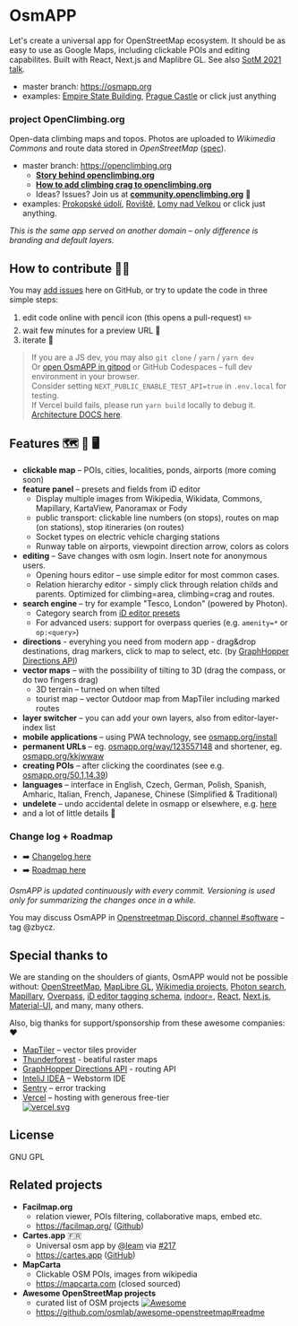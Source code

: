 # OsmAPP

Let's create a universal app for OpenStreetMap ecosystem.
It should be as easy to use as Google Maps, including clickable POIs and editing capabilites.
Built with React, Next.js and Maplibre GL.
See also [SotM 2021 talk](https://github.com/zbycz/osmapp-talk).

- master branch: https://osmapp.org
- examples: [Empire State Building](https://osmapp.org/way/34633854#17.00/40.7483/-73.9864), [Prague Castle](https://osmapp.org/relation/3312247#17.00/50.0900/14.4000) or click just anything

### project OpenClimbing.org

Open-data climbing maps and topos. Photos are uploaded to _Wikimedia Commons_ and route data stored in _OpenStreetMap_ ([spec](https://wiki.openstreetmap.org/wiki/Key:wikimedia_commons:path)).

- master branch: https://openclimbing.org
  - **[Story behind openclimbing.org](https://medium.com/@jvaclavik/story-behind-openclimbing-org-ab448939c6ac)**
  - **[How to add climbing crag to openclimbing.org](https://medium.com/@jvaclavik/how-to-contribute-to-openclimbing-org-9a159ddd5d4c)**
  - Ideas? Issues? Join us at **[community.openclimbing.org](https://community.openclimbing.org)** 💬
- examples: [Prokopské údolí](https://openclimbing.org/relation/17262674),
  [Roviště](https://openclimbing.org/relation/17130100),
  [Lomy nad Velkou](https://openclimbing.org/relation/17089246) or click just anything.

_This is the same app served on another domain – only difference is branding and default layers._

## How to contribute 🐱‍💻

You may [add issues](https://github.com/zbycz/osmapp/issues) here on GitHub, or try to update the code in three simple steps:

1. edit code online with pencil icon (this opens a pull-request) ✏️
2. wait few minutes for a preview URL 💬
3. iterate 🔁

> If you are a JS dev, you may also `git clone` / `yarn` / `yarn dev` \
> Or [open OsmAPP in gitpod](https://gitpod.io/#https://github.com/zbycz/osmapp) or GitHub Codespaces – full dev environment in your browser. \
> Consider setting `NEXT_PUBLIC_ENABLE_TEST_API=true` in `.env.local` for testing. \
> If Vercel build fails, please run `yarn build` locally to debug it. \
> [Architecture DOCS here](https://github.com/zbycz/osmapp/wiki/Architecture).

## Features 🗺 📱 🖥

- **clickable map** – POIs, cities, localities, ponds, airports (more coming soon)
- **feature panel** – presets and fields from iD editor
  - Display multiple images from Wikipedia, Wikidata, Commons, Mapillary, KartaView, Panoramax or Fody
  - public transport: clickable line numbers (on stops), routes on map (on stations), stop itineraries (on routes)
  - Socket types on electric vehicle charging stations
  - Runway table on airports, viewpoint direction arrow, colors as colors
- **editing** – Save changes with osm login. Insert note for anonymous users.
  - Opening hours editor – use simple editor for most common cases.
  - Relation hierarchy editor - simply click through relation childs and parents. Optimized for climbing=area, climbing=crag and routes.
- **search engine** – try for example "Tesco, London" (powered by Photon).
  - Category search from [iD editor presets](https://github.com/openstreetmap/id-tagging-schema)
  - For advanced users: support for overpass queries (e.g. `amenity=*` or `op:<query>`)
- **directions** - everyhing you need from modern app - drag&drop destinations, drag markers, click to map to select, etc. (by [GraphHopper Directions API](https://www.graphhopper.com/))
- **vector maps** – with the possibility of tilting to 3D (drag the compass, or do two fingers drag)
  - 3D terrain – turned on when tilted
  - tourist map – vector Outdoor map from MapTiler including marked routes
- **layer switcher** – you can add your own layers, also from editor-layer-index list
- **mobile applications** – using PWA technology, see [osmapp.org/install](https://osmapp.org/install)
- **permanent URLs** – eg. [osmapp.org/way/123557148](https://osmapp.org/way/123557148) and shortener, eg. [osmapp.org/kkjwwaw](https://osmapp.org/kkjwwaw)
- **creating POIs** – after clicking the coordinates (see e.g. [osmapp.org/50.1,14.39](https://osmapp.org/50.1,14.39))
- **languages** – interface in English, Czech, German, Polish, Spanish, Amharic, Italian, French, Japanese, Chinese (Simplified & Traditional)
- **undelete** – undo accidental delete in osmapp or elsewhere, e.g. [here](https://osmapp.org/node/1219767385)
- and a lot of little details 🙂

### Change log + Roadmap

- ➡️ [Changelog here](https://github.com/zbycz/osmapp/releases)
- ➡️ [Roadmap here](https://github.com/zbycz/osmapp/issues/507)

_OsmAPP is updated continuously with every commit. Versioning is used only for summarizing the changes once in a while._

You may discuss OsmAPP in [Openstreetmap Discord, channel #software](https://discord.com/channels/413070382636072960/429092644438802432) – tag @zbycz.

## Special thanks to

We are standing on the shoulders of giants, OsmAPP would not be possible without:
[OpenStreetMap](https://www.openstreetmap.org/),
[MapLibre GL](https://maplibre.org/maplibre-gl-js/),
[Wikimedia projects](https://www.wikimedia.org/),
[Photon search](https://photon.komoot.io/),
[Mapillary](https://www.mapillary.com/),
[Overpass](https://wiki.openstreetmap.org/wiki/Overpass_API),
[iD editor tagging schema](https://github.com/openstreetmap/id-tagging-schema),
[indoor=](https://indoorequal.com/),
[React](https://react.dev/),
[Next.js](https://nextjs.org/),
[Material-UI](https://mui.com/),
and many, many others.

Also, big thanks for support/sponsorship from these awesome companies: ❤️

- [MapTiler](https://www.maptiler.com/) – vector tiles provider
- [Thunderforest](https://www.thunderforest.com/) - beatiful raster maps
- [GraphHopper Directions API](https://www.graphhopper.com/) - routing API
- [InteliJ IDEA](https://www.jetbrains.com/idea/) – Webstorm IDE
- [Sentry](https://sentry.io/) – error tracking
- [Vercel](https://vercel.com/?utm_source=osm-app-team&utm_campaign=oss) – hosting with generous free-tier \
  [![vercel.svg](.github/vercel.svg)](https://vercel.com/?utm_source=osm-app-team&utm_campaign=oss)

## License

GNU GPL

## Related projects

- **Facilmap.org**
  - relation viewer, POIs filtering, collaborative maps, embed etc.
  - https://facilmap.org/ ([Github](https://github.com/FacilMap/facilmap))
- **Cartes.app** 🇫🇷
  - Universal osm app by [@leam](https://github.com/laem) via [#217](https://github.com/zbycz/osmapp/issues/217)
  - https://cartes.app ([GitHub](https://github.com/laem/cartes))
- **MapCarta**
  - Clickable OSM POIs, images from wikipedia
  - https://mapcarta.com (closed sourced)
- **Awesome OpenStreetMap projects**
  - curated list of OSM projects [![Awesome](https://awesome.re/badge.svg)](https://awesome.re)
  - https://github.com/osmlab/awesome-openstreetmap#readme
